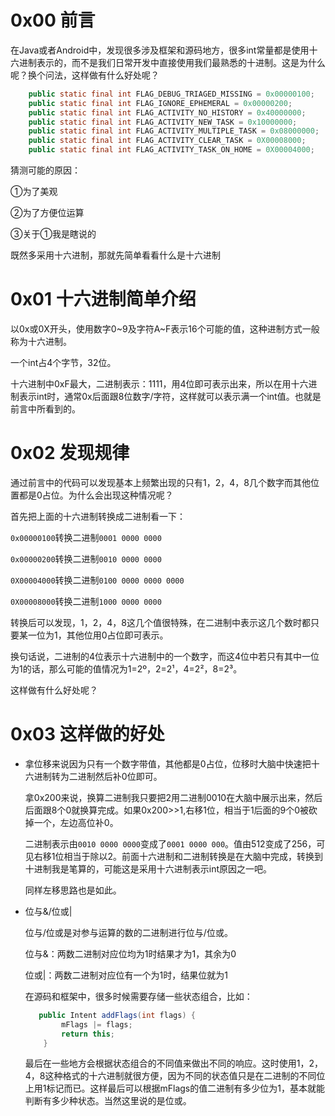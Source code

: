 # 0x00 前言

在Java或者Android中，发现很多涉及框架和源码地方，很多int常量都是使用十六进制表示的，而不是我们日常开发中直接使用我们最熟悉的十进制。这是为什么呢？换个问法，这样做有什么好处呢？

```java
    public static final int FLAG_DEBUG_TRIAGED_MISSING = 0x00000100;
    public static final int FLAG_IGNORE_EPHEMERAL = 0x00000200;
    public static final int FLAG_ACTIVITY_NO_HISTORY = 0x40000000;
    public static final int FLAG_ACTIVITY_NEW_TASK = 0x10000000;
    public static final int FLAG_ACTIVITY_MULTIPLE_TASK = 0x08000000;
    public static final int FLAG_ACTIVITY_CLEAR_TASK = 0X00008000;
    public static final int FLAG_ACTIVITY_TASK_ON_HOME = 0X00004000;

```

<!-- more -->

猜测可能的原因：

①为了美观

②为了方便位运算

③关于①我是瞎说的

既然多采用十六进制，那就先简单看看什么是十六进制

# 0x01 十六进制简单介绍

以0x或0X开头，使用数字0~9及字符A~F表示16个可能的值，这种进制方式一般称为十六进制。

一个int占4个字节，32位。

十六进制中0xF最大，二进制表示：1111，用4位即可表示出来，所以在用十六进制表示int时，通常0x后面跟8位数字/字符，这样就可以表示满一个int值。也就是前言中所看到的。

# 0x02 发现规律

通过前言中的代码可以发现基本上频繁出现的只有1，2，4，8几个数字而其他位置都是0占位。为什么会出现这种情况呢？

首先把上面的十六进制转换成二进制看一下：

`0x00000100`转换二进制`0001 0000 0000`

`0x00000200`转换二进制`0010 0000 0000` 

`0X00004000`转换二进制`0100 0000 0000 0000`

`0X00008000`转换二进制`1000 0000 0000`

转换后可以发现，1，2，4，8这几个值很特殊，在二进制中表示这几个数时都只要某一位为1，其他位用0占位即可表示。

换句话说，二进制的4位表示十六进制中的一个数字，而这4位中若只有其中一位为1的话，那么可能的值情况为1=2º，2=2¹，4=2²，8=2³。



这样做有什么好处呢？

# 0x03 这样做的好处

- 拿位移来说因为只有一个数字带值，其他都是0占位，位移时大脑中快速把十六进制转为二进制然后补0位即可。

  拿0x200来说，换算二进制我只要把2用二进制0010在大脑中展示出来，然后后面跟8个0就换算完成。如果0x200>>1,右移1位，相当于1后面的9个0被砍掉一个，左边高位补0。

  二进制表示由`0010 0000 0000`变成了`0001 0000 000`。值由512变成了256，可见右移1位相当于除以2。前面十六进制和二进制转换是在大脑中完成，转换到十进制我是笔算的，可能这是采用十六进制表示int原因之一吧。

  同样左移思路也是如此。

- 位与&/位或|

  位与/位或是对参与运算的数的二进制进行位与/位或。

  位与&：两数二进制对应位均为1时结果才为1，其余为0

  位或|：两数二进制对应位有一个为1时，结果位就为1

  在源码和框架中，很多时候需要存储一些状态组合，比如：

  ```java
     public Intent addFlags(int flags) {
          mFlags |= flags;
          return this;
      }
  ```

  最后在一些地方会根据状态组合的不同值来做出不同的响应。这时使用1，2，4，8这种格式的十六进制就很方便，因为不同的状态值只是在二进制的不同位上用1标记而已。这样最后可以根据mFlags的值二进制有多少位为1，基本就能判断有多少种状态。当然这里说的是位或。